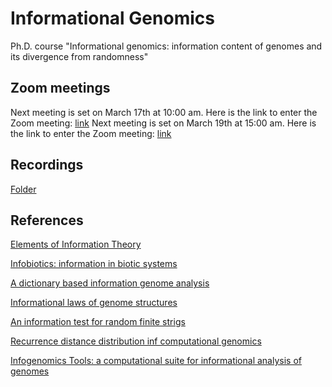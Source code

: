# Informational Genomics
Ph.D. course "Informational genomics:  information content of genomes and its divergence from randomness"

## Zoom meetings
Next meeting is set on March 17th at 10:00 am. Here is the link to enter the Zoom meeting: [link](https://univr.zoom.us/j/153868465)
Next meeting is set on March 19th at 15:00 am. Here is the link to enter the Zoom meeting: [link](https://univr.zoom.us/j/268778494?pwd=WmpsODl5dWdtanJ6dSswbG1xa2Fldz09)

## Recordings
[Folder](https://www.dropbox.com/sh/o048r5xbkwfh7od/AABxmaSe28bNqfVstOusG_Vha?dl=0)

## References
[Elements of Information Theory](https://www.wiley.com/en-it/Elements+of+Information+Theory,+2nd+Edition-p-9780471241959)

[Infobiotics: information in biotic systems](https://www.springer.com/gp/book/9783642362224)

[A dictionary based information genome analysis](https://www.ncbi.nlm.nih.gov/pubmed/22985068)

[Informational laws of genome structures](https://www.nature.com/articles/srep28840)

[An information test for random finite strigs](https://www.nature.com/articles/srep28840)

[Recurrence distance distribution inf computational genomics](https://www.researchgate.net/profile/Vincenzo_Bonnici/publication/283280658_Recurrence_Distance_Distributions_in_Computational_Genomics/links/5632166408ae0530378eb2ed/Recurrence-Distance-Distributions-in-Computational-Genomics.pdf)

[Infogenomics Tools: a computational suite for informational analysis of genomes](https://www.ommegaonline.org/article-details/InfoGenomics-Tools--A-computational-suite-for-informational-analysis-of-genomes/91)
